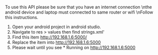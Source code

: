 To use this API please be sure that you have an internet connection \nthe android device and laptop must connected to same router or wifi \nFollow this instructions.
1. Open your android project in android studio.
2. Navigate to res > values then find strings.xml'
3. Find this item <string name="kamayoBaseUrl">http://192.168.1.6:5000/</string>
4. Replace the item into <string name="kamayoBaseUrl">http://192.168.1.6:5000</string>
5. Please wait until you see * Running on http://192.168.1.6:5000

<!-- # keras-language-translator-web-api

A simple language translator implemented in Keras with Flask serving web

The language translator is built based on seq2seq models, and can infer based on either character-level or word-level. 

The seq2seq model is implemented using LSTM encoder-decoder on Keras. 

# Usage

Run the following command to install the keras, flask and other dependency modules:

```bash
sudo pip install -r requirements.txt
```

The translator models are trained using eng-to-french and eng-to-chinese data set and are available in the 
translator_train/models directory. During runtime, the flask app will load these trained models to perform the 
translation.

Currently only the eng-to-chinese and eng-to-french translations models are provided as examples, you can
go to [http://www.manythings.org/anki/](http://www.manythings.org/anki/) to download more datasets for the translator
training and use the scripts in the translator_train to generate new seq2seq for other language translation

## Training (Optional)

As the trained models are already included in the "translator_train/models" folder in the project, the training is
not required. However, if you like to tune the parameters of the seq2seq and retrain the models, you can use the 
following command to run the training:

```bash
cd translator_train
python eng_to_cmn_char_seq2seq_train.py
python eng_to_cmn_char_translator_train.py
```

The above commands will train seq2seq model using eng-to-chinese dataset on the character-level and store the trained model
in "translator_train/models/eng-to-cmn/eng-to-cmn-char-**"

If you like to train other models, you can use the same command above on another train python scripts:

* eng_to_cmn_word_translator_train.py: train on eng-to-chinese on word-level (one hot encoding)
* eng_to_cmn_glove_translator_train.py: train on eng-to-chinese on word-level (GloVe encoding)
* eng_to_fra_char_translator_train.py: train on eng-to-french on character-level
* eng_to_fra_word_translator_train.py: train on eng-to-french on word-level (one hot encoding)
* eng_to_fra_glove_translator_train.py: train on eng-to-french on word-level (GloVe encoding)

## Running Web Api Server

Goto translator_web directory and run the following command:

```bash
python flaskr.py
```

Now navigate your browser to http://localhost:5000 and you can try out various predictors built with the following
trained seq2seq models:

* Character-level seq2seq models
* Word-level seq2seq models (one hot encoding)
* Word-level seq2seq models (GloVe encoding)

## Invoke Web Api

To translate an english sentence to other languages using web api, after the flask server is started, run the following curl POST query
in your terminal:

```bash
curl -H 'Content-Type application/json' -X POST -d '{"level":"level_type", "sentence":"your_sentence_here", "target_lang":"target_language"}' http://localhost:5000/translate_eng
```

The level_type can be "char" or "word", the target_lang can be "chinese" or "french"

(Note that same results can be obtained by running a curl GET query to http://localhost:5000/translate_eng?sentence=your_sentence_here&level=level_type&target_lang=target_language)

For example, you can translate the sentence "Be nice." by running the following command:

```bash
curl -H 'Content-Type: application/json' -X POST -d '{"level":"word", "sentence":"Be nice.", "target_lang":"chinese"}' http://localhost:5000/translate_eng
```

And the following will be the json response:

```json
{
    "level": "word",
    "sentence": "Be nice.",
    "target_lang": "chinese",
    "translated": "和气点。"
}
```

Here are some examples for eng translation using some other configuration options:

```bash
curl -H 'Content-Type: application/json' -X POST -d '{"level":"char", "sentence":"Be nice.", "target_lang":"chinese"}' http://localhost:5000/translate_eng
curl -H 'Content-Type: application/json' -X POST -d '{"level":"word-glove", "sentence":"Be nice.", "target_lang":"chinese"}' http://localhost:5000/translate_eng
curl -H 'Content-Type: application/json' -X POST -d '{"level":"word", "sentence":"Be nice.", "target_lang":"french"}' http://localhost:5000/translate_eng
curl -H 'Content-Type: application/json' -X POST -d '{"level":"word-glove", "sentence":"Be nice.", "target_lang":"french"}' http://localhost:5000/translate_eng
curl -H 'Content-Type: application/json' -X POST -d '{"level":"char", "sentence":"Be nice.", "target_lang":"french"}' http://localhost:5000/translate_eng
```







 -->